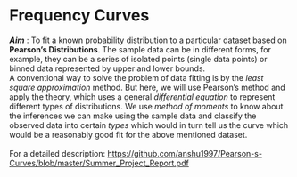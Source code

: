 # Frequency Curves
***Aim*** : To fit a known probability distribution to a particular dataset based on **Pearson’s Distributions**. The sample data can be in different forms, for example, they can be a series of isolated points (single data points) or binned data represented by upper and lower bounds.
<br />
A conventional way to solve the problem of data fitting is by the *least square approximation* method. But here, we will use Pearson’s method and apply the theory, which uses a general *differential equation* to represent different types of distributions. We use *method of moments* to know about the inferences we can make using the sample data and classify the observed data into certain *types* which would in turn tell us the curve which would be a reasonably good fit for the above mentioned dataset.
<br /><br />
For a detailed description: https://github.com/anshu1997/Pearson-s-Curves/blob/master/Summer_Project_Report.pdf
